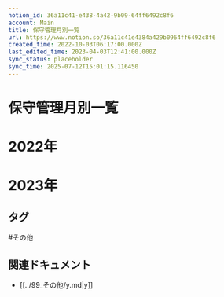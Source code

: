 ```yaml
---
notion_id: 36a11c41-e438-4a42-9b09-64ff6492c8f6
account: Main
title: 保守管理月別一覧
url: https://www.notion.so/36a11c41e4384a429b0964ff6492c8f6
created_time: 2022-10-03T06:17:00.000Z
last_edited_time: 2023-04-03T12:41:00.000Z
sync_status: placeholder
sync_time: 2025-07-12T15:01:15.116450
---
```

# 保守管理月別一覧

# 2022年
# 2023年

## タグ

#その他 

## 関連ドキュメント

- [[../99_その他/y.md|y]]
